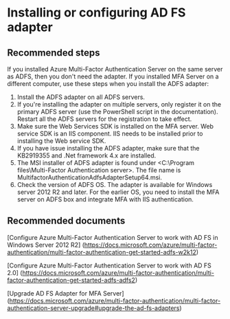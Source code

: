 <properties
	pageTitle="MFA Server (On-Premises)/Installing or configuring AD FS adapter"
	description="MFA Server (On-Premises)/Installing or configuring AD FS adapter"
	service="microsoft.multifactorauthentication"
	resource="Microsoft_AAD_IAM"
	authors="yossib"
	displayOrder=""
	selfHelpType="generic"
	supportTopicIds="32336308"
	resourceTags=""
	productPesIds="14947"
	cloudEnvironments="public"
/>

# Installing or configuring AD FS adapter

## **Recommended steps**

If you installed Azure Multi-Factor Authentication Server on the same server as ADFS, then you don't need the adapter. If you installed MFA Server on a different computer, use these steps when you install the ADFS adapter:

1.	Install the ADFS adapter on all ADFS servers. 
2.	If you're installing the adapter on multiple servers, only register it on the primary ADFS server (use the PowerShell script in the documentation). Restart all the ADFS servers for the registration to take effect. 
3.	Make sure the Web Services SDK is installed on the MFA server. Web service SDK is an IIS component. IIS needs to be installed prior to installing the Web service SDK. 
4.	If you have issue installing the ADFS adapter, make sure that the KB2919355 and .Net framework 4.x are installed. 
5.	The MSI installer of ADFS adapter is found under <C:\Program files\Multi-Factor Authentication server>. The file name is MultifactorAuthenticationAdfsAdapterSetup64.msi. 
6.	Check the version of ADFS OS. The adapter is available for Windows server 2012 R2 and later. For the earlier OS, you need to install the MFA server on ADFS box and integrate MFA with IIS authentication. 


## **Recommended documents**
[Configure Azure Multi-Factor Authentication Server to work with AD FS in Windows Server 2012 R2] (https://docs.microsoft.com/azure/multi-factor-authentication/multi-factor-authentication-get-started-adfs-w2k12)  

[Configure Azure Multi-Factor Authentication Server to work with AD FS 2.0] (https://docs.microsoft.com/azure/multi-factor-authentication/multi-factor-authentication-get-started-adfs-adfs2)  

[Upgrade AD FS Adapter for MFA Server] (https://docs.microsoft.com/azure/multi-factor-authentication/multi-factor-authentication-server-upgrade#upgrade-the-ad-fs-adapters) 

